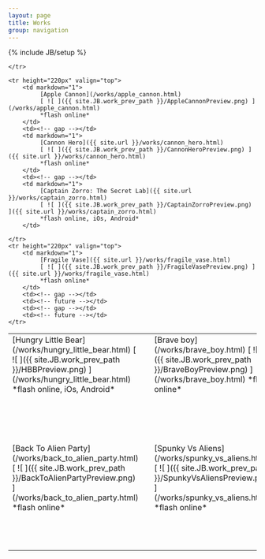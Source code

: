 ```yaml
---
layout: page
title: Works
group: navigation
---
```


{% include JB/setup %}

<!-- style="background-color:#F00" -->

<!-- Туду
   * Обьявить константой путь к превью ассетам и обычным ассетам
-->
<!--
Порядок расположения работ. Можно чем ниже - тем старше.
BraveBoyPreview.png

DreamSymphonyPreview.png
BackToAlienPartyPreview.png
SpunkyVsAliensPreview.png
HungryBearPreview.png

AppleCannonPreview.png
CannonHeroPreview.png
CaptainZorroPreview.png
FragileVasePreview.png
-->
<table border="0" width = "100%" text-align="top">
    <tr height="220px" valign="top">
        <td markdown="1" width="220px">
            [Hungry Little Bear](/works/hungry_little_bear.html)
            [ ![ ]({{ site.JB.work_prev_path }}/HBBPreview.png) ](/works/hungry_little_bear.html)
            *flash online, iOs, Android*
        </td>
        <td><!-- gap --></td>
        <td markdown="1" width="220px">
            [Brave boy](/works/brave_boy.html)
            [ ![ ]({{ site.JB.work_prev_path }}/BraveBoyPreview.png) ](/works/brave_boy.html)
            *flash online*
        </td>
        <td><!-- gap --></td> <!-- Нужно использовать этот гэп, т.к. в других форматах будут сложности с выравниванием по левому-правому краям -->
        <td markdown="1" width="220px">
            [Dream Symphony](/works/dream_symphony.html)
            [ ![ ]({{ site.JB.work_prev_path }}/DreamSymphonyPreview.png) ](/works/dream_symphony.html)
            *flash online*
        </td>
    </tr>
    <tr height="220px" valign="top">
        <td markdown="1" width="220px">
            [Back To Alien Party](/works/back_to_alien_party.html)
            [ ![ ]({{ site.JB.work_prev_path }}/BackToAlienPartyPreview.png) ](/works/back_to_alien_party.html)
            *flash online*
        </td>
        <td><!-- gap --></td>
        <td markdown="1">
             [Spunky Vs Aliens](/works/spunky_vs_aliens.html)
             [ ![ ]({{ site.JB.work_prev_path }}/SpunkyVsAliensPreview.png) ](/works/spunky_vs_aliens.html)
             *flash online*
        </td>
        <td><!-- gap --></td>
        <td markdown="1">
             [Hungry Bobby Bear](/works/hungry_bear.html)
             [ ![ ]({{ site.JB.work_prev_path }}/HungryBearPreview.png) ](/works/hungry_bear.html)
             *flash online*
        </td>

    </tr>

    <tr height="220px" valign="top">
        <td markdown="1">
             [Apple Cannon](/works/apple_cannon.html)
             [ ![ ]({{ site.JB.work_prev_path }}/AppleCannonPreview.png) ](/works/apple_cannon.html)
             *flash online*
        </td>
        <td><!-- gap --></td>
        <td markdown="1">
             [Cannon Hero]({{ site.url }}/works/cannon_hero.html)
             [ ![ ]({{ site.JB.work_prev_path }}/CannonHeroPreview.png) ]({{ site.url }}/works/cannon_hero.html)
             *flash online*
        </td>
        <td><!-- gap --></td>
        <td markdown="1">
             [Captain Zorro: The Secret Lab]({{ site.url }}/works/captain_zorro.html)
             [ ![ ]({{ site.JB.work_prev_path }}/CaptainZorroPreview.png) ]({{ site.url }}/works/captain_zorro.html)
             *flash online, iOs, Android*
        </td>

    </tr>
    <tr height="220px" valign="top">
        <td markdown="1">
             [Fragile Vase]({{ site.url }}/works/fragile_vase.html)
             [ ![ ]({{ site.JB.work_prev_path }}/FragileVasePreview.png) ]({{ site.url }}/works/fragile_vase.html)
             *flash online*
        </td>
        <td><!-- gap --></td>
        <td><!-- future --></td>
        <td><!-- gap --></td>
        <td><!-- future --></td>
    </tr>
</table>


